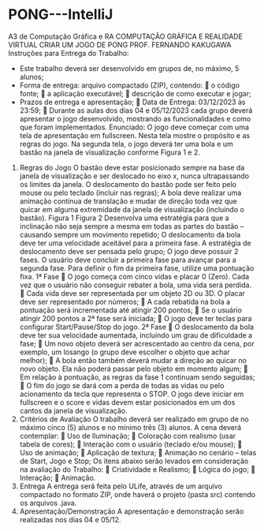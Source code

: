 # PONG---IntelliJ
A3 de Computação Gráfica e RA
COMPUTAÇÃO GRÁFICA E REALIDADE VIRTUAL
CRIAR UM JOGO DE PONG 
PROF. FERNANDO KAKUGAWA
Instruções para Entrega do Trabalho: 
- Este trabalho deverá ser desenvolvido em grupos de, no máximo, 5 alunos; 
- Forma de entrega: arquivo compactado (ZIP), contendo: 
 o código fonte; 
 a aplicação executável; 
 descrição de como executar e jogar; 
- Prazos de entrega e apresentação; 
 Data de Entrega: 03/12/2023 às 23:59; 
 Durante as aulas dos dias 04 e 05/12/2023 cada grupo deverá apresentar o jogo 
desenvolvido, mostrando as funcionalidades e como que foram 
implementados. 
Enunciado: 
O jogo deve começar com uma tela de apresentação em fullscreen. Nesta tela mostre o 
propósito e as regras do jogo. 
Na segunda tela, o jogo deverá ter uma bola e um bastão na janela de visualização 
conforme Figura 1 e 2. 
1. Regras do Jogo 
O bastão deve estar posicionado sempre na base da janela de visualização e ser 
deslocado no eixo x, nunca ultrapassando os limites da janela. O deslocamento do bastão 
pode ser feito pelo mouse ou pelo teclado (incluir nas regras); 
A bola deve realizar uma animação contínua de translação e mudar de direção toda vez 
que quicar em alguma extremidade da janela de visualização (incluindo o bastão). 
Figura 1 Figura 2 
Desenvolva uma estratégia para que a inclinação não seja sempre a mesma em todas as 
partes do bastão – causando sempre um movimento repetido; 
O deslocamento da bola deve ter uma velocidade aceitável para a primeira fase. A 
estratégia de deslocamento deve ser pensada pelo grupo; 
O jogo deve possuir 2 fases. O usuário deve concluir a primeira fase para avançar para a 
segunda fase. Para definir o fim da primeira fase, utilize uma pontuação fixa. 
1ª Fase 
 O jogo começa com cinco vidas e placar 0 (Zero). Cada vez que o usuário não 
conseguir rebater a bola, uma vida será perdida. 
 Cada vida deve ser representada por um objeto 2D ou 3D. O placar deve ser 
representado por números; 
 A cada rebatida na bola a pontuação será incrementada até atingir 200 pontos; 
 Se o usuário atingir 200 pontos a 2ª fase será iniciada; 
 O jogo deve ter teclas para configurar Start/Pause/Stop do jogo. 
2ª Fase 
 O deslocamento da bola deve ter sua velocidade aumentada, incluindo um grau 
de dificuldade a fase; 
 Um novo objeto deverá ser acrescentado ao centro da cena, por exemplo, um 
losango (o grupo deve escolher o objeto que achar melhor); 
 A bola então também deverá mudar a direção ao quicar no novo objeto. Ela não 
poderá passar pelo objeto em momento algum; 
 Em relação à pontuação, as regras da fase 1 continuam sendo seguidas; 
 O fim do jogo se dará com a perda de todas as vidas ou pelo acionamento da 
tecla que representa o STOP. 
O jogo deve iniciar em fullscreen e o score e vidas devem estar posicionados em um dos 
cantos da janela de visualização. 
2. Critérios de Avaliação
O trabalho deverá ser realizado em grupo de no máximo cinco (5) alunos e no mínimo três 
(3) alunos. 
A cena deverá contemplar: 
 Uso de Iluminação; 
 Coloração com realismo (usar tabela de cores); 
 Interação com o usuário (teclado e/ou mouse); 
 Uso de animação; 
 Aplicação de textura; 
 Animação no cenário – telas de Start, Jogo e Stop; 
Os itens abaixo serão levados em consideração na avaliação do Trabalho: 
 Criatividade e Realismo; 
 Lógica do jogo; 
 Interação; 
 Animação. 
3. Entrega 
A entrega será feita pelo ULife, através de um arquivo compactado no formato ZIP, onde 
haverá o projeto (pasta src) contendo os arquivos .java. 
4. Apresentação/Demonstração 
A apresentação e demonstração serão realizadas nos dias 04 e 05/12. 
